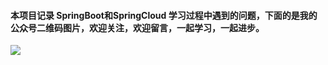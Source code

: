#### 本项目记录 SpringBoot和SpringCloud 学习过程中遇到的问题，下面的是我的公众号二维码图片，欢迎关注，欢迎留言，一起学习，一起进步。

![](https://mmbiz.qpic.cn/mmbiz_jpg/OXnTwHqwxnYc8Qxiappy2M1MnJcc3MLI9R1PorLeibiczcODP9IAYGdrB2HOTWW24NX5rfeB1ZJ8G4jPfKRnah2WQ/0?wx_fmt=jpeg) 



 